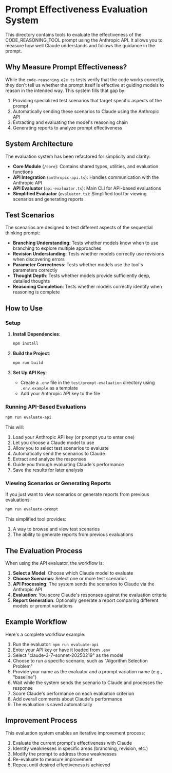 # Prompt Effectiveness Evaluation System

This directory contains tools to evaluate the effectiveness of the CODE_REASONING_TOOL prompt using the Anthropic API. It allows you to measure how well Claude understands and follows the guidance in the prompt.

## Why Measure Prompt Effectiveness?

While the `code-reasoning.e2e.ts` tests verify that the code works correctly, they don't tell us whether the prompt itself is effective at guiding models to reason in the intended way. This system fills that gap by:

1. Providing specialized test scenarios that target specific aspects of the prompt
2. Automatically sending these scenarios to Claude using the Anthropic API
3. Extracting and evaluating the model's reasoning chain
4. Generating reports to analyze prompt effectiveness

## System Architecture

The evaluation system has been refactored for simplicity and clarity:

- **Core Module** (`/core`): Contains shared types, utilities, and evaluation functions
- **API Integration** (`anthropic-api.ts`): Handles communication with the Anthropic API
- **API Evaluator** (`api-evaluator.ts`): Main CLI for API-based evaluations
- **Simplified Evaluator** (`evaluator.ts`): Simplified tool for viewing scenarios and generating reports

## Test Scenarios

The scenarios are designed to test different aspects of the sequential thinking prompt:

- **Branching Understanding**: Tests whether models know when to use branching to explore multiple approaches
- **Revision Understanding**: Tests whether models correctly use revisions when discovering errors
- **Parameter Correctness**: Tests whether models use the tool's parameters correctly
- **Thought Depth**: Tests whether models provide sufficiently deep, detailed thoughts
- **Reasoning Completion**: Tests whether models correctly identify when reasoning is complete

## How to Use

### Setup

1. **Install Dependencies**:
   ```bash
   npm install
   ```

2. **Build the Project**:
   ```bash
   npm run build
   ```

3. **Set Up API Key**:
   - Create a `.env` file in the `test/prompt-evaluation` directory using `.env.example` as a template
   - Add your Anthropic API key to the file

### Running API-Based Evaluations

```bash
npm run evaluate-api
```

This will:
1. Load your Anthropic API key (or prompt you to enter one)
2. Let you choose a Claude model to use
3. Allow you to select test scenarios to evaluate
4. Automatically send the scenarios to Claude
5. Extract and analyze the responses
6. Guide you through evaluating Claude's performance
7. Save the results for later analysis

### Viewing Scenarios or Generating Reports

If you just want to view scenarios or generate reports from previous evaluations:

```bash
npm run evaluate-prompt
```

This simplified tool provides:
1. A way to browse and view test scenarios
2. The ability to generate reports from previous evaluations

## The Evaluation Process

When using the API evaluator, the workflow is:

1. **Select a Model**: Choose which Claude model to evaluate
2. **Choose Scenarios**: Select one or more test scenarios
3. **API Processing**: The system sends the scenarios to Claude via the Anthropic API
4. **Evaluation**: You score Claude's responses against the evaluation criteria
5. **Report Generation**: Optionally generate a report comparing different models or prompt variations

## Example Workflow

Here's a complete workflow example:

1. Run the evaluator: `npm run evaluate-api`
2. Enter your API key or have it loaded from `.env`
3. Select "claude-3-7-sonnet-20250219" as the model
4. Choose to run a specific scenario, such as "Algorithm Selection Problem"
5. Provide your name as the evaluator and a prompt variation name (e.g., "baseline")
6. Wait while the system sends the scenario to Claude and processes the response
7. Score Claude's performance on each evaluation criterion
8. Add overall comments about Claude's performance
9. The evaluation is saved automatically

## Improvement Process

This evaluation system enables an iterative improvement process:

1. Evaluate the current prompt's effectiveness with Claude
2. Identify weaknesses in specific areas (branching, revision, etc.)
3. Modify the prompt to address those weaknesses
4. Re-evaluate to measure improvement
5. Repeat until desired effectiveness is achieved
